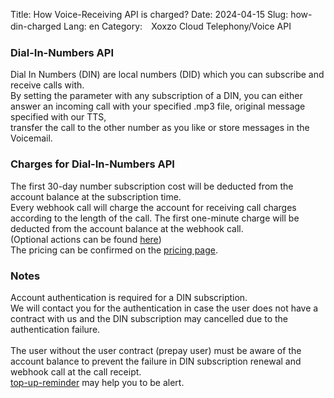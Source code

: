 Title: How Voice-Receiving API is charged?
Date: 2024-04-15
Slug: how-din-charged
Lang: en
Category:　Xoxzo Cloud Telephony/Voice API

### Dial-In-Numbers API
Dial In Numbers (DIN) are local numbers (DID) which you can subscribe and receive calls with. <br>
By setting the parameter with any subscription of a DIN, 
you can either answer an incoming call with your specified .mp3 file, 
original message specified with our TTS,  
transfer the call to the other number as you like or
store messages in the Voicemail.

### Charges for Dial-In-Numbers API
The first 30-day number subscription cost will be deducted from the account balance at the subscription time.<br>
Every webhook call will charge the account for receiving call charges according to the length of the call. The first one-minute charge will be deducted from the account balance at the webhook call.<br>
(Optional actions can be found [here](https://help.xoxzo.com/en/xoxzo-cloud-telephony/voice-api/articles/what-does-din-do/))<br>
The pricing can be confirmed on the [pricing page](https://www.xoxzo.com/en/about/pricing/voice/#din).<br>

### Notes
Account authentication is required for a DIN subscription. <br>
We will contact you for the authentication in case the user does not have a contract with us and the DIN subscription may cancelled due to the authentication failure. <br>
<br>
The user without the user contract (prepay user) must be aware of the account balance to prevent the failure in DIN subscription renewal and webhook call at the call receipt.<br>
[top-up-reminder](https://help.xoxzo.com/xoxzo-cloud-telephony/account/articles/top-up-reminder/) may help you to be alert. 
